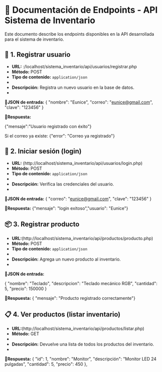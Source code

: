 # 📌 Documentación de Endpoints - API Sistema de Inventario  

Este documento describe los endpoints disponibles en la API desarrollada para el sistema de inventario. 

## 👤 1. Registrar usuario 

- **URL:** :/localhost/sistema_inventario/api/usuarios/registrar.php
- **Método:** POST  
- **Tipo de contenido:** `application/json` 
-  
- **Descripción:** Registra un nuevo usuario en la base de datos. 
-  
**🔻JSON de entrada:**
 {
  "nombre": "Eunice",
  "correo": "eunice@gmail.com",
  "clave": "123456"
}


**🔺Respuesta:** 

{"mensaje":"Usuario registrado con éxito"}


Si el correo ya existe:
{"error": "Correo ya registrado"}


## 🔐 2. Iniciar sesión (login)  

- **URL:** (http://localhost/sistema_inventario/api/usuarios/login.php)
- **Método:** POST  
- **Tipo de contenido:** `application/json` 
-  
- **Descripción:** Verifica las credenciales del usuario.
-   
**🔻JSON de entrada:**
{
  "correo": "eunice@gmail.com",
  "clave": "123456"
}

**🔺Respuesta:**
{"mensaje": "login  exitoso","usuario": "Eunice"}



## 📦 3. Registrar producto  

- **URL:**(http://localhost/sistema_inventario/api/productos/producto.php)
- **Método:** POST  
- **Tipo de contenido:** `application/json` 
-  
- **Descripción:** Agrega un nuevo producto al inventario.  
- 
**🔻JSON de entrada:** 

{
  "nombre": "Teclado",
  "descripcion": "Teclado mecánico RGB",
  "cantidad": 5,
  "precio": 150000
}


**🔺Respuesta:** 
{ "mensaje": "Producto registrado correctamente"}


## 📋 4. Ver productos (listar inventario)  

- **URL:**(http://localhost/sistema_inventario/api/productos/listar.php)
- **Método:** GET 
-  
- **Descripción:** Devuelve una lista de todos los productos del inventario.  
- 
**🔺Respuesta:**
 {
    "id": 1,
    "nombre": "Monitor",
    "descripción": "Monitor LED 24 pulgadas",
    "cantidad": 5,
    "precio": 450
  },


